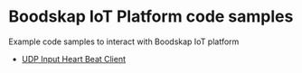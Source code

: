 # Boodskap IoT Platform code samples
Example code samples to interact with Boodskap IoT platform

- [UDP Input Heart Beat Client](src/main/java/io/boodskap/iot/tutorial/input/udp/UdpHeartbeatClient.java)